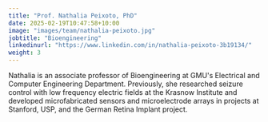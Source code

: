 ```yaml
---
title: "Prof. Nathalia Peixoto, PhD"
date: 2025-02-19T10:47:58+10:00
image: "images/team/nathalia-peixoto.jpg"
jobtitle: "Bioengineering"
linkedinurl: "https://www.linkedin.com/in/nathalia-peixoto-3b19134/"
weight: 3
---
```


Nathalia is an associate professor of Bioengineering at GMU's Electrical and Computer Engineering Department. Previously, she researched seizure control with low frequency electric fields at the Krasnow Institute and developed microfabricated sensors and microelectrode arrays in projects at Stanford, USP, and the German Retina Implant project.

<!--more-->
